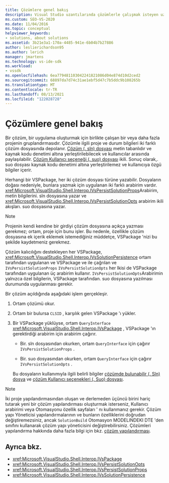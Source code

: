 ```yaml
---
title: Çözümlere genel bakış
description: Visual Studio uzantılarında çözümlerle çalışmak isteyen uzantı geliştiricileri için bir çözümün iç işlevleri hakkında bilgi edinin.
ms.custom: SEO-VS-2020
ms.date: 11/04/2016
ms.topic: conceptual
helpviewer_keywords:
- solutions, about solutions
ms.assetid: 3b21e3a1-170a-4485-941e-6b04b7b27886
author: leslierichardson95
ms.author: lerich
manager: jmartens
ms.technology: vs-ide-sdk
ms.workload:
- vssdk
ms.openlocfilehash: 6ea779481103042241821086d04e874d10d2ced2
ms.sourcegitcommit: 68897da7d74c31ae1ebf5d47c7b5ddc9b108265b
ms.translationtype: MT
ms.contentlocale: tr-TR
ms.lasthandoff: 08/13/2021
ms.locfileid: "122028728"
---
```

# <a name="solutions-overview"></a>Çözümlere genel bakış

Bir çözüm, bir uygulama oluşturmak için birlikte çalışan bir veya daha fazla projenin gruplandırmasıdır. Çözümle ilgili proje ve durum bilgileri iki farklı çözüm dosyasında depolanır. [Çözüm (. sln) dosyası](solution-dot-sln-file.md) metin tabanlıdır ve kaynak kodu denetimi altına yerleştirilebilecek ve kullanıcılar arasında paylaşılabilir. [Çözüm Kullanıcı seçeneği (. suo) dosyası](solution-user-options-dot-suo-file.md) ikili. Sonuç olarak,. suo dosyası kaynak kodu denetimi altına yerleştirilemez ve kullanıcıya özgü bilgiler içerir.

Herhangi bir VSPackage, her iki çözüm dosyası türüne yazabilir. Dosyaların doğası nedeniyle, bunlara yazmak için uygulanan iki farklı arabirim vardır. <xref:Microsoft.VisualStudio.Shell.Interop.IVsPersistSolutionProps>Arabirim, metin bilgilerini. sln dosyasına yazar ve <xref:Microsoft.VisualStudio.Shell.Interop.IVsPersistSolutionOpts> arabirim ikili akışları. suo dosyasına yazar.

> [!NOTE]
> Projenin kendi kendine bir girdiyi çözüm dosyasına açıkça yazması gerekmez; ortam, proje için bunu işler. Bu nedenle, özellikle çözüm dosyasına ek içerik eklemek istemediğiniz müddetçe, VSPackage 'nizi bu şekilde kaydetmeniz gerekmez.

Çözüm kalıcılığını destekleyen her VSPackage, <xref:Microsoft.VisualStudio.Shell.Interop.IVsSolutionPersistence> ortam tarafından uygulanan ve VSPackage ve ile çağrılan ve `IVsPersistSolutionProps` `IVsPersistSolutionOpts` her Ikisi de VSPackage tarafından uygulanan üç arabirim kullanır. `IVsPersistSolutionOpts`Arabirimin yalnızca özel bilgilerin, VSPackage tarafından. suo dosyasına yazılması durumunda uygulanması gerekir.

Bir çözüm açıldığında aşağıdaki işlem gerçekleşir.

1. Ortam çözümü okur.

2. Ortam bir bulursa `CLSID` , karşılık gelen VSPackage 'ı yükler.

3. Bir VSPackage yüklüyse, ortam `QueryInterface` <xref:Microsoft.VisualStudio.Shell.Interop.IVsPackage> , VSPackage 'ın gerektirdiği arabirim için arabirim çağırır.

   - Bir. sln dosyasından okurken, ortam `QueryInterface` için çağırır `IVsPersistSolutionProps` .

   - Bir. suo dosyasından okurken, ortam `QueryInterface` için çağırır `IVsPersistSolutionOpts` .

   Bu dosyaların kullanımıyla ilgili belirli bilgiler [çözümde bulunabilir (. Sln) dosya](../../extensibility/internals/solution-dot-sln-file.md) ve [çözüm Kullanıcı seçenekleri (. Suo) dosyası](../../extensibility/internals/solution-user-options-dot-suo-file.md).

> [!NOTE]
> İki proje yapılandırmasından oluşan ve derlemeden üçüncü birini hariç tutarak yeni bir çözüm yapılandırması oluşturmak isterseniz, Kullanıcı arabirimi veya Otomasyonu özellik sayfaları ' nı kullanmanız gerekir. Çözüm yapı Yöneticisi yapılandırmalarının ve bunların özelliklerini doğrudan değiştiremezsiniz, ancak `SolutionBuild` Otomasyon MODELINDEKI DTE 'den sınıfını kullanarak çözüm yapı yöneticisini değiştirebilirsiniz. Çözümleri yapılandırma hakkında daha fazla bilgi için bkz. [çözüm yapılandırması](../../extensibility/internals/solution-configuration.md).

## <a name="see-also"></a>Ayrıca bkz.

- <xref:Microsoft.VisualStudio.Shell.Interop.IVsPackage>
- <xref:Microsoft.VisualStudio.Shell.Interop.IVsPersistSolutionOpts>
- <xref:Microsoft.VisualStudio.Shell.Interop.IVsPersistSolutionProps>
- <xref:Microsoft.VisualStudio.Shell.Interop.IVsSolutionPersistence>
